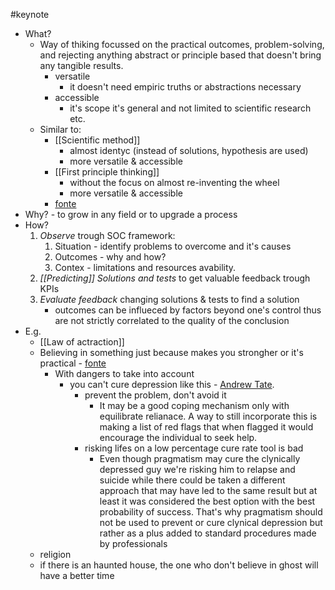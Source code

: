 #keynote 
- What?
	- Way of thiking focussed on the practical outcomes, problem-solving, and rejecting anything abstract or principle based that doesn't bring any tangible results.
		- versatile
			- it doesn't need empiric truths or abstractions necessary
		- accessible
			- it's scope it's general and not limited to scientific research etc.
	- Similar to:
		- [[Scientific method]] 
			- almost identyc (instead of solutions, hypothesis are used)
			- more versatile & accessible 
		- [[First principle thinking]] 
			- without the focus on almost re-inventing the wheel
			- more versatile & accessible 
		- [fonte](https://youtu.be/B9XGUpQZY38?t=450)
- Why? - to grow in any field or to upgrade a process
- How?
	1. *Observe* trough SOC framework: 
		1. Situation - identify problems to overcome and it's causes
		2. Outcomes - why and how?
		3. Contex - limitations and resources avability.
	2. *[[Predicting]] Solutions and tests* to get valuable feedback trough KPIs
	3. *Evaluate feedback* changing solutions & tests to find a solution
		- outcomes can be influeced by factors beyond one's control thus are not strictly correlated to the quality of the conclusion
- E.g.
	- [[Law of actraction]]
	- Believing in something just because makes you strongher or it's practical - [fonte](https://youtu.be/S93jMOqF-oE?list=PL8dPuuaLjXtNgK6MZucdYldNkMybYIHKR)
		- With dangers to take into account
			- you can't cure depression like this - [Andrew Tate](https://youtu.be/VGWGcESPltM?t=2795).
				- prevent the problem, don't avoid it
					- It may be a good coping mechanism only with equilibrate relianace. A way to still incorporate this is making a list of red flags that when flagged it would encourage the individual to seek help. 
				- risking lifes on a low percentage cure rate tool is bad
					- Even though pragmatism may cure the clynically depressed guy we're risking him to relapse and suicide while there could be taken a different approach that may have led to the same result but at least it was considered the best option with the best probability of success. That's why pragmatism should not be used to prevent or cure clynical depression but rather as a plus added to standard procedures made by professionals 
	- religion
	- if there is an haunted house, the one who don't believe in ghost will have a better time

